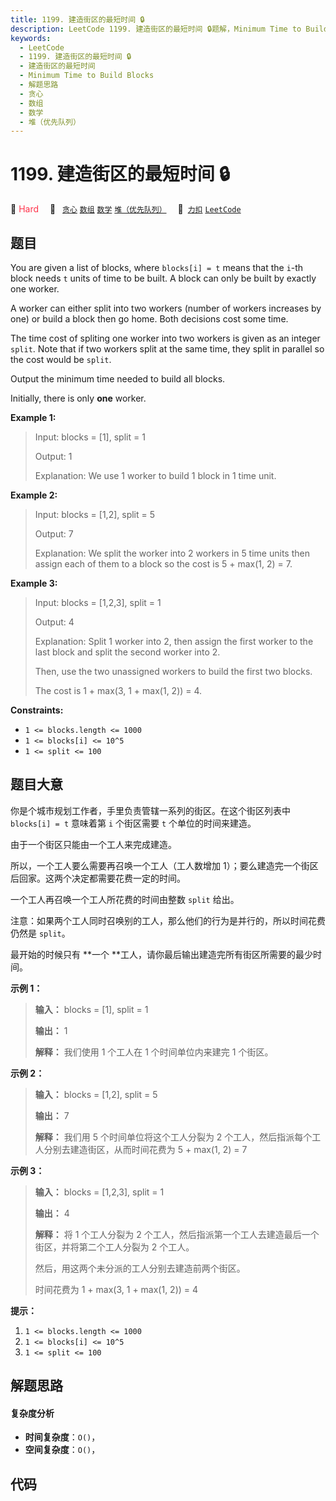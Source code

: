 ```yaml
---
title: 1199. 建造街区的最短时间 🔒
description: LeetCode 1199. 建造街区的最短时间 🔒题解，Minimum Time to Build Blocks，包含解题思路、复杂度分析以及完整的 JavaScript 代码实现。
keywords:
  - LeetCode
  - 1199. 建造街区的最短时间 🔒
  - 建造街区的最短时间
  - Minimum Time to Build Blocks
  - 解题思路
  - 贪心
  - 数组
  - 数学
  - 堆（优先队列）
---
```


# 1199. 建造街区的最短时间 🔒

🔴 <font color=#ff334b>Hard</font>&emsp; 🔖&ensp; [`贪心`](/tag/greedy.md) [`数组`](/tag/array.md) [`数学`](/tag/math.md) [`堆（优先队列）`](/tag/heap-priority-queue.md)&emsp; 🔗&ensp;[`力扣`](https://leetcode.cn/problems/minimum-time-to-build-blocks) [`LeetCode`](https://leetcode.com/problems/minimum-time-to-build-blocks)

## 题目

You are given a list of blocks, where `blocks[i] = t` means that the `i`-th
block needs `t` units of time to be built. A block can only be built by
exactly one worker.

A worker can either split into two workers (number of workers increases by
one) or build a block then go home. Both decisions cost some time.

The time cost of spliting one worker into two workers is given as an integer
`split`. Note that if two workers split at the same time, they split in
parallel so the cost would be `split`.

Output the minimum time needed to build all blocks.

Initially, there is only **one** worker.



**Example 1:**

> Input: blocks = [1], split = 1
> 
> Output: 1
> 
> Explanation: We use 1 worker to build 1 block in 1 time unit.

**Example 2:**

> Input: blocks = [1,2], split = 5
> 
> Output: 7
> 
> Explanation: We split the worker into 2 workers in 5 time units then assign each of them to a block so the cost is 5 + max(1, 2) = 7.

**Example 3:**

> Input: blocks = [1,2,3], split = 1
> 
> Output: 4
> 
> Explanation: Split 1 worker into 2, then assign the first worker to the last block and split the second worker into 2.
> 
> Then, use the two unassigned workers to build the first two blocks.
> 
> The cost is 1 + max(3, 1 + max(1, 2)) = 4.

**Constraints:**

  * `1 <= blocks.length <= 1000`
  * `1 <= blocks[i] <= 10^5`
  * `1 <= split <= 100`


## 题目大意

你是个城市规划工作者，手里负责管辖一系列的街区。在这个街区列表中 `blocks[i] = t` 意味着第  `i` 个街区需要 `t`
个单位的时间来建造。

由于一个街区只能由一个工人来完成建造。

所以，一个工人要么需要再召唤一个工人（工人数增加 1）；要么建造完一个街区后回家。这两个决定都需要花费一定的时间。

一个工人再召唤一个工人所花费的时间由整数 `split` 给出。

注意：如果两个工人同时召唤别的工人，那么他们的行为是并行的，所以时间花费仍然是 `split`。

最开始的时候只有 **一个  **工人，请你最后输出建造完所有街区所需要的最少时间。



**示例 1：**

> 
> 
> 
> 
> 
> **输入：** blocks = [1], split = 1
> 
> **输出：** 1
> 
> **解释：** 我们使用 1 个工人在 1 个时间单位内来建完 1 个街区。
> 
> 

**示例  2：**

> 
> 
> 
> 
> 
> **输入：** blocks = [1,2], split = 5
> 
> **输出：** 7
> 
> **解释：** 我们用 5 个时间单位将这个工人分裂为 2 个工人，然后指派每个工人分别去建造街区，从而时间花费为 5 + max(1, 2) = 7
> 
> 

**示例 3：**

> 
> 
> 
> 
> 
> **输入：** blocks = [1,2,3], split = 1
> 
> **输出：** 4
> 
> **解释：** 将 1 个工人分裂为 2 个工人，然后指派第一个工人去建造最后一个街区，并将第二个工人分裂为 2 个工人。
> 
> 然后，用这两个未分派的工人分别去建造前两个街区。
> 
> 时间花费为 1 + max(3, 1 + max(1, 2)) = 4
> 
> 



**提示：**

  1. `1 <= blocks.length <= 1000`
  2. `1 <= blocks[i] <= 10^5`
  3. `1 <= split <= 100`


## 解题思路

#### 复杂度分析

- **时间复杂度**：`O()`，
- **空间复杂度**：`O()`，

## 代码

```javascript

```